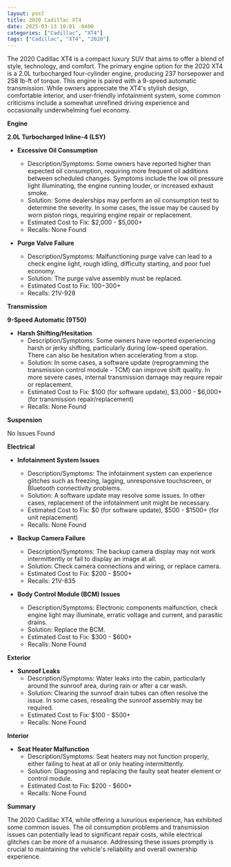 ```yaml
---
layout: post
title: 2020 Cadillac XT4
date: 2025-03-13 10:01 -0400
categories: ["Cadillac", "XT4"]
tags: ["Cadillac", "XT4", "2020"]
---
```

The 2020 Cadillac XT4 is a compact luxury SUV that aims to offer a blend of style, technology, and comfort. The primary engine option for the 2020 XT4 is a 2.0L turbocharged four-cylinder engine, producing 237 horsepower and 258 lb-ft of torque. This engine is paired with a 9-speed automatic transmission. While owners appreciate the XT4's stylish design, comfortable interior, and user-friendly infotainment system, some common criticisms include a somewhat unrefined driving experience and occasionally underwhelming fuel economy.

**Engine**

**2.0L Turbocharged Inline-4 (LSY)**

*   **Excessive Oil Consumption**
    *   Description/Symptoms: Some owners have reported higher than expected oil consumption, requiring more frequent oil additions between scheduled changes. Symptoms include the low oil pressure light illuminating, the engine running louder, or increased exhaust smoke.
    *   Solution: Some dealerships may perform an oil consumption test to determine the severity. In some cases, the issue may be caused by worn piston rings, requiring engine repair or replacement.
    *   Estimated Cost to Fix: $2,000 - $5,000+
    *   Recalls: None Found

*   **Purge Valve Failure**
    *   Description/Symptoms: Malfunctioning purge valve can lead to a check engine light, rough idling, difficulty starting, and poor fuel economy.
    *   Solution: The purge valve assembly must be replaced.
    *   Estimated Cost to Fix: $100-$300+
    *   Recalls: 21V-928

**Transmission**

**9-Speed Automatic (9T50)**

*   **Harsh Shifting/Hesitation**
    *   Description/Symptoms: Some owners have reported experiencing harsh or jerky shifting, particularly during low-speed operation. There can also be hesitation when accelerating from a stop.
    *   Solution: In some cases, a software update (reprogramming the transmission control module - TCM) can improve shift quality. In more severe cases, internal transmission damage may require repair or replacement.
    *   Estimated Cost to Fix: $100 (for software update), $3,000 - $6,000+ (for transmission repair/replacement)
    *   Recalls: None Found

**Suspension**

No Issues Found

**Electrical**

*   **Infotainment System Issues**
    *   Description/Symptoms: The infotainment system can experience glitches such as freezing, lagging, unresponsive touchscreen, or Bluetooth connectivity problems.
    *   Solution: A software update may resolve some issues. In other cases, replacement of the infotainment unit might be necessary.
    *   Estimated Cost to Fix: $0 (for software update), $500 - $1500+ (for unit replacement)
    *   Recalls: None Found

*   **Backup Camera Failure**
    * Description/Symptoms: The backup camera display may not work intermittently or fail to display an image at all.
    * Solution: Check camera connections and wiring, or replace camera.
    * Estimated Cost to Fix: $200 - $500+
    * Recalls: 21V-835

*   **Body Control Module (BCM) Issues**
    *   Description/Symptoms: Electronic components malfunction, check engine light may illuminate, erratic voltage and current, and parasitic drains.
    *   Solution: Replace the BCM.
    *   Estimated Cost to Fix: $300 - $600+
    *   Recalls: None Found

**Exterior**

*   **Sunroof Leaks**
    *   Description/Symptoms: Water leaks into the cabin, particularly around the sunroof area, during rain or after a car wash.
    *   Solution: Clearing the sunroof drain tubes can often resolve the issue. In some cases, resealing the sunroof assembly may be required.
    *   Estimated Cost to Fix: $100 - $500+
    *   Recalls: None Found

**Interior**

*   **Seat Heater Malfunction**
    *   Description/Symptoms: Seat heaters may not function properly, either failing to heat at all or only heating intermittently.
    *   Solution: Diagnosing and replacing the faulty seat heater element or control module.
    *   Estimated Cost to Fix: $200 - $600+
    *   Recalls: None Found

**Summary**

The 2020 Cadillac XT4, while offering a luxurious experience, has exhibited some common issues. The oil consumption problems and transmission issues can potentially lead to significant repair costs, while electrical glitches can be more of a nuisance. Addressing these issues promptly is crucial to maintaining the vehicle's reliability and overall ownership experience.

